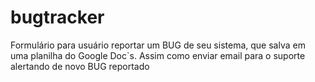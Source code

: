 # bugtracker

Formulário para usuário reportar um BUG de seu sistema, que salva em uma planilha do Google Doc`s. Assim como enviar email para o suporte alertando de novo BUG reportado
